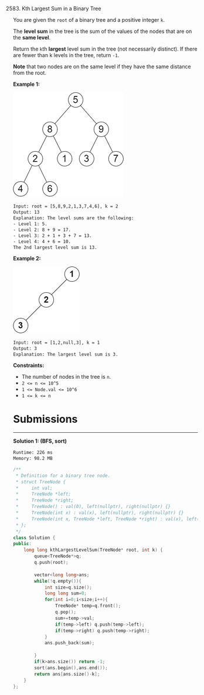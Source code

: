 2583. Kth Largest Sum in a Binary Tree

You are given the `root` of a binary tree and a positive integer `k`.

The **level sum** in the tree is the sum of the values of the nodes that are on the **same level**.

Return the `k`th **largest** level sum in the tree (not necessarily distinct). If there are fewer than k levels in the tree, return `-1`.

**Note** that two nodes are on the same level if they have the same distance from the root.

 

**Example 1:**

![2583_binaryytreeedrawio-2.png](img/2583_binaryytreeedrawio-2.png)
```
Input: root = [5,8,9,2,1,3,7,4,6], k = 2
Output: 13
Explanation: The level sums are the following:
- Level 1: 5.
- Level 2: 8 + 9 = 17.
- Level 3: 2 + 1 + 3 + 7 = 13.
- Level 4: 4 + 6 = 10.
The 2nd largest level sum is 13.
```

**Example 2:**

![2583_treedrawio-3.png](img/2583_treedrawio-3.png)
```
Input: root = [1,2,null,3], k = 1
Output: 3
Explanation: The largest level sum is 3.
```

**Constraints:**

* The number of nodes in the tree is `n`.
* `2 <= n <= 10^5`
* `1 <= Node.val <= 10^6`
* `1 <= k <= n`

# Submissions
---
**Solution 1: (BFS, sort)**
```
Runtime: 226 ms
Memory: 98.2 MB
```
```c++
/**
 * Definition for a binary tree node.
 * struct TreeNode {
 *     int val;
 *     TreeNode *left;
 *     TreeNode *right;
 *     TreeNode() : val(0), left(nullptr), right(nullptr) {}
 *     TreeNode(int x) : val(x), left(nullptr), right(nullptr) {}
 *     TreeNode(int x, TreeNode *left, TreeNode *right) : val(x), left(left), right(right) {}
 * };
 */
class Solution {
public:
    long long kthLargestLevelSum(TreeNode* root, int k) {
        queue<TreeNode*>q;
        q.push(root);
        
        vector<long long>ans;
        while(!q.empty()){
            int size=q.size();
            long long sum=0;
            for(int i=0;i<size;i++){
                TreeNode* temp=q.front();
                q.pop();
                sum+=temp->val;
                if(temp->left) q.push(temp->left);
                if(temp->right) q.push(temp->right);
            }
            ans.push_back(sum);
            
        }
        if(k>ans.size()) return -1;
        sort(ans.begin(),ans.end());
        return ans[ans.size()-k];
    }
};
```
